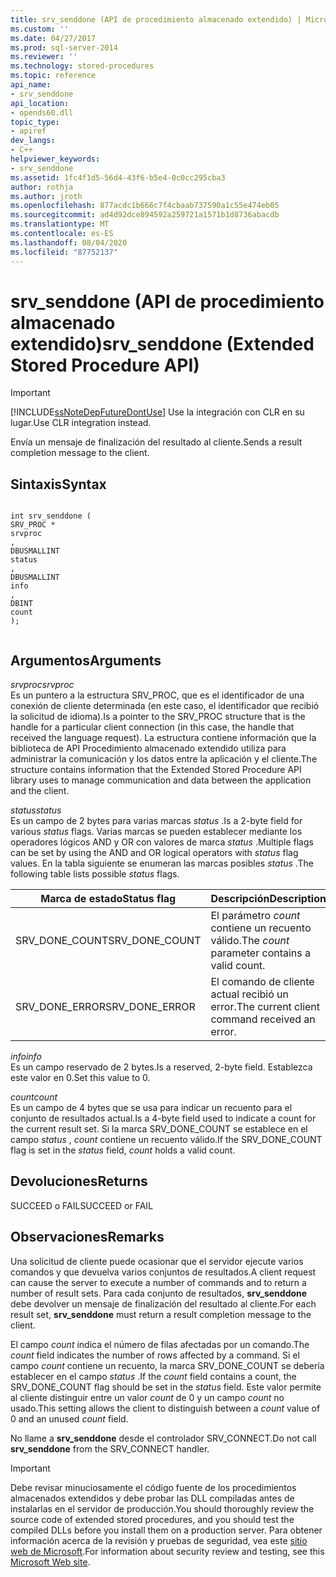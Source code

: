 ```yaml
---
title: srv_senddone (API de procedimiento almacenado extendido) | Microsoft Docs
ms.custom: ''
ms.date: 04/27/2017
ms.prod: sql-server-2014
ms.reviewer: ''
ms.technology: stored-procedures
ms.topic: reference
api_name:
- srv_senddone
api_location:
- opends60.dll
topic_type:
- apiref
dev_langs:
- C++
helpviewer_keywords:
- srv_senddone
ms.assetid: 1fc4f1d5-56d4-43f6-b5e4-0c0cc295cba3
author: rothja
ms.author: jroth
ms.openlocfilehash: 877acdc1b666c7f4cbaab737590a1c55e474eb05
ms.sourcegitcommit: ad4d92dce894592a259721a1571b1d8736abacdb
ms.translationtype: MT
ms.contentlocale: es-ES
ms.lasthandoff: 08/04/2020
ms.locfileid: "87752137"
---
```

# <a name="srv_senddone-extended-stored-procedure-api"></a><span data-ttu-id="57f54-102">srv_senddone (API de procedimiento almacenado extendido)</span><span class="sxs-lookup"><span data-stu-id="57f54-102">srv_senddone (Extended Stored Procedure API)</span></span>
    
> [!IMPORTANT]  
>  [!INCLUDE[ssNoteDepFutureDontUse](../../includes/ssnotedepfuturedontuse-md.md)] <span data-ttu-id="57f54-103">Use la integración con CLR en su lugar.</span><span class="sxs-lookup"><span data-stu-id="57f54-103">Use CLR integration instead.</span></span>  
  
 <span data-ttu-id="57f54-104">Envía un mensaje de finalización del resultado al cliente.</span><span class="sxs-lookup"><span data-stu-id="57f54-104">Sends a result completion message to the client.</span></span>  
  
## <a name="syntax"></a><span data-ttu-id="57f54-105">Sintaxis</span><span class="sxs-lookup"><span data-stu-id="57f54-105">Syntax</span></span>  
  
```  
  
int srv_senddone (  
SRV_PROC *  
srvproc  
,  
DBUSMALLINT   
status  
,  
DBUSMALLINT  
info  
,  
DBINT  
count   
);  
  
```  
  
## <a name="arguments"></a><span data-ttu-id="57f54-106">Argumentos</span><span class="sxs-lookup"><span data-stu-id="57f54-106">Arguments</span></span>  
 <span data-ttu-id="57f54-107">*srvproc*</span><span class="sxs-lookup"><span data-stu-id="57f54-107">*srvproc*</span></span>  
 <span data-ttu-id="57f54-108">Es un puntero a la estructura SRV_PROC, que es el identificador de una conexión de cliente determinada (en este caso, el identificador que recibió la solicitud de idioma).</span><span class="sxs-lookup"><span data-stu-id="57f54-108">Is a pointer to the SRV_PROC structure that is the handle for a particular client connection (in this case, the handle that received the language request).</span></span> <span data-ttu-id="57f54-109">La estructura contiene información que la biblioteca de API Procedimiento almacenado extendido utiliza para administrar la comunicación y los datos entre la aplicación y el cliente.</span><span class="sxs-lookup"><span data-stu-id="57f54-109">The structure contains information that the Extended Stored Procedure API library uses to manage communication and data between the application and the client.</span></span>  
  
 <span data-ttu-id="57f54-110">*status*</span><span class="sxs-lookup"><span data-stu-id="57f54-110">*status*</span></span>  
 <span data-ttu-id="57f54-111">Es un campo de 2 bytes para varias marcas *status* .</span><span class="sxs-lookup"><span data-stu-id="57f54-111">Is a 2-byte field for various *status* flags.</span></span> <span data-ttu-id="57f54-112">Varias marcas se pueden establecer mediante los operadores lógicos AND y OR con valores de marca *status* .</span><span class="sxs-lookup"><span data-stu-id="57f54-112">Multiple flags can be set by using the AND and OR logical operators with *status* flag values.</span></span> <span data-ttu-id="57f54-113">En la tabla siguiente se enumeran las marcas posibles *status* .</span><span class="sxs-lookup"><span data-stu-id="57f54-113">The following table lists possible *status* flags.</span></span>  
  
|<span data-ttu-id="57f54-114">Marca de estado</span><span class="sxs-lookup"><span data-stu-id="57f54-114">Status flag</span></span>|<span data-ttu-id="57f54-115">Descripción</span><span class="sxs-lookup"><span data-stu-id="57f54-115">Description</span></span>|  
|-----------------|-----------------|  
|<span data-ttu-id="57f54-116">SRV_DONE_COUNT</span><span class="sxs-lookup"><span data-stu-id="57f54-116">SRV_DONE_COUNT</span></span>|<span data-ttu-id="57f54-117">El parámetro *count* contiene un recuento válido.</span><span class="sxs-lookup"><span data-stu-id="57f54-117">The *count* parameter contains a valid count.</span></span>|  
|<span data-ttu-id="57f54-118">SRV_DONE_ERROR</span><span class="sxs-lookup"><span data-stu-id="57f54-118">SRV_DONE_ERROR</span></span>|<span data-ttu-id="57f54-119">El comando de cliente actual recibió un error.</span><span class="sxs-lookup"><span data-stu-id="57f54-119">The current client command received an error.</span></span>|  
  
 <span data-ttu-id="57f54-120">*info*</span><span class="sxs-lookup"><span data-stu-id="57f54-120">*info*</span></span>  
 <span data-ttu-id="57f54-121">Es un campo reservado de 2 bytes.</span><span class="sxs-lookup"><span data-stu-id="57f54-121">Is a reserved, 2-byte field.</span></span> <span data-ttu-id="57f54-122">Establezca este valor en 0.</span><span class="sxs-lookup"><span data-stu-id="57f54-122">Set this value to 0.</span></span>  
  
 <span data-ttu-id="57f54-123">*count*</span><span class="sxs-lookup"><span data-stu-id="57f54-123">*count*</span></span>  
 <span data-ttu-id="57f54-124">Es un campo de 4 bytes que se usa para indicar un recuento para el conjunto de resultados actual.</span><span class="sxs-lookup"><span data-stu-id="57f54-124">Is a 4-byte field used to indicate a count for the current result set.</span></span> <span data-ttu-id="57f54-125">Si la marca SRV_DONE_COUNT se establece en el campo *status* , *count* contiene un recuento válido.</span><span class="sxs-lookup"><span data-stu-id="57f54-125">If the SRV_DONE_COUNT flag is set in the *status* field, *count* holds a valid count.</span></span>  
  
## <a name="returns"></a><span data-ttu-id="57f54-126">Devoluciones</span><span class="sxs-lookup"><span data-stu-id="57f54-126">Returns</span></span>  
 <span data-ttu-id="57f54-127">SUCCEED o FAIL</span><span class="sxs-lookup"><span data-stu-id="57f54-127">SUCCEED or FAIL</span></span>  
  
## <a name="remarks"></a><span data-ttu-id="57f54-128">Observaciones</span><span class="sxs-lookup"><span data-stu-id="57f54-128">Remarks</span></span>  
 <span data-ttu-id="57f54-129">Una solicitud de cliente puede ocasionar que el servidor ejecute varios comandos y que devuelva varios conjuntos de resultados.</span><span class="sxs-lookup"><span data-stu-id="57f54-129">A client request can cause the server to execute a number of commands and to return a number of result sets.</span></span> <span data-ttu-id="57f54-130">Para cada conjunto de resultados, **srv_senddone** debe devolver un mensaje de finalización del resultado al cliente.</span><span class="sxs-lookup"><span data-stu-id="57f54-130">For each result set, **srv_senddone** must return a result completion message to the client.</span></span>  
  
 <span data-ttu-id="57f54-131">El campo *count* indica el número de filas afectadas por un comando.</span><span class="sxs-lookup"><span data-stu-id="57f54-131">The *count* field indicates the number of rows affected by a command.</span></span> <span data-ttu-id="57f54-132">Si el campo *count* contiene un recuento, la marca SRV_DONE_COUNT se debería establecer en el campo *status* .</span><span class="sxs-lookup"><span data-stu-id="57f54-132">If the *count* field contains a count, the SRV_DONE_COUNT flag should be set in the *status* field.</span></span> <span data-ttu-id="57f54-133">Este valor permite al cliente distinguir entre un valor *count* de 0 y un campo *count* no usado.</span><span class="sxs-lookup"><span data-stu-id="57f54-133">This setting allows the client to distinguish between a *count* value of 0 and an unused *count* field.</span></span>  
  
 <span data-ttu-id="57f54-134">No llame a **srv_senddone** desde el controlador SRV_CONNECT.</span><span class="sxs-lookup"><span data-stu-id="57f54-134">Do not call **srv_senddone** from the SRV_CONNECT handler.</span></span>  
  
> [!IMPORTANT]  
>  <span data-ttu-id="57f54-135">Debe revisar minuciosamente el código fuente de los procedimientos almacenados extendidos y debe probar las DLL compiladas antes de instalarlas en el servidor de producción.</span><span class="sxs-lookup"><span data-stu-id="57f54-135">You should thoroughly review the source code of extended stored procedures, and you should test the compiled DLLs before you install them on a production server.</span></span> <span data-ttu-id="57f54-136">Para obtener información acerca de la revisión y pruebas de seguridad, vea este [sitio web de Microsoft](https://go.microsoft.com/fwlink/?LinkID=54761&amp;clcid=0x409https://msdn.microsoft.com/security/).</span><span class="sxs-lookup"><span data-stu-id="57f54-136">For information about security review and testing, see this [Microsoft Web site](https://go.microsoft.com/fwlink/?LinkID=54761&amp;clcid=0x409https://msdn.microsoft.com/security/).</span></span>  
  
  
